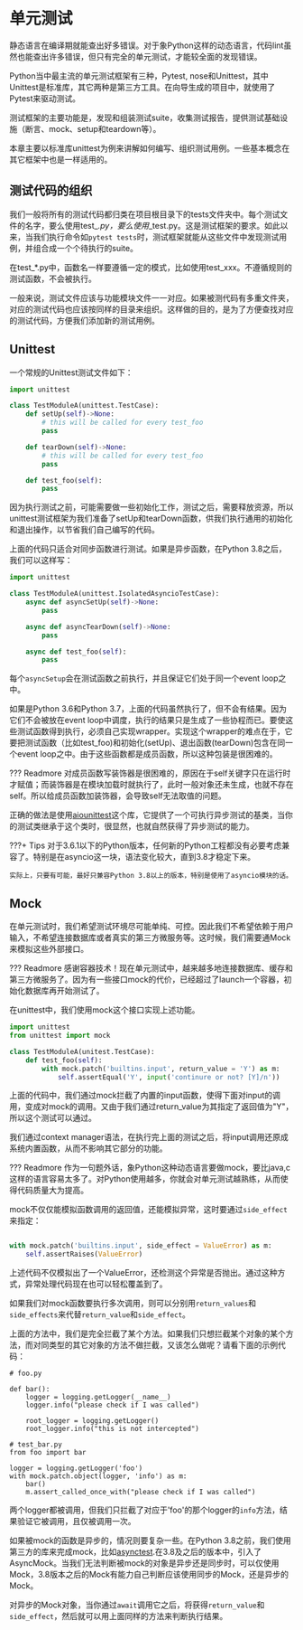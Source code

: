 # 单元测试

静态语言在编译期就能查出好多错误。对于象Python这样的动态语言，代码lint虽然也能查出许多错误，但只有完全的单元测试，才能较全面的发现错误。

Python当中最主流的单元测试框架有三种，Pytest, nose和Unittest，其中Unittest是标准库，其它两种是第三方工具。在向导生成的项目中，就使用了Pytest来驱动测试。

测试框架的主要功能是，发现和组装测试suite，收集测试报告，提供测试基础设施（断言、mock、setup和teardown等）。

本章主要以标准库unittest为例来讲解如何编写、组织测试用例。一些基本概念在其它框架中也是一样适用的。

## 测试代码的组织

我们一般将所有的测试代码都归类在项目根目录下的tests文件夹中。每个测试文件的名字，要么使用test_*.py，要么使用*_test.py。这是测试框架的要求。如此以来，当我们执行命令如``pytest tests``时，测试框架就能从这些文件中发现测试用例，并组合成一个个待执行的suite。

在test_*.py中，函数名一样要遵循一定的模式，比如使用test_xxx。不遵循规则的测试函数，不会被执行。

一般来说，测试文件应该与功能模块文件一一对应。如果被测代码有多重文件夹，对应的测试代码也应该按同样的目录来组织。这样做的目的，是为了方便查找对应的测试代码，方便我们添加新的测试用例。

## Unittest

一个常规的Unittest测试文件如下：

```python
import unittest

class TestModuleA(unittest.TestCase):
    def setUp(self)->None:
        # this will be called for every test_foo
        pass

    def tearDown(self)->None:
        # this will be called for every test_foo
        pass

    def test_foo(self):
        pass
```

因为执行测试之前，可能需要做一些初始化工作，测试之后，需要释放资源，所以unittest测试框架为我们准备了setUp和tearDown函数，供我们执行通用的初始化和退出操作，以节省我们自己编写的代码。

上面的代码只适合对同步函数进行测试。如果是异步函数，在Python 3.8之后，我们可以这样写：

```python
import unittest

class TestModuleA(unittest.IsolatedAsyncioTestCase):
    async def asyncSetUp(self)->None:
        pass

    async def asyncTearDown(self)->None:
        pass

    async def test_foo(self):
        pass
```
每个`asyncSetup`会在测试函数之前执行，并且保证它们处于同一个event loop之中。

如果是Python 3.6和Python 3.7，上面的代码虽然执行了，但不会有结果。因为它们不会被放在event loop中调度，执行的结果只是生成了一些协程而已。要使这些测试函数得到执行，必须自己实现wrapper。实现这个wrapper的难点在于，它要把测试函数（比如test_foo)和初始化(setUp)、退出函数(tearDown)包含在同一个event loop之中。由于这些函数都是成员函数，所以这种包装是很困难的。

??? Readmore
    对成员函数写装饰器是很困难的，原因在于self关键字只在运行时才赋值；而装饰器是在模块加载时就执行了，此时一般对象还未生成，也就不存在self。所以给成员函数加装饰器，会导致self无法取值的问题。

正确的做法是使用[aiounittest](https://github.com/kwarunek/aiounittest)这个库，它提供了一个可执行异步测试的基类，当你的测试类继承于这个类时，很显然，也就自然获得了异步测试的能力。

???+ Tips
    对于3.6.1以下的Python版本，任何新的Python工程都没有必要考虑兼容了。特别是在asyncio这一块，语法变化较大，直到3.8才稳定下来。

    实际上，只要有可能，最好只兼容Python 3.8以上的版本，特别是使用了asyncio模块的话。

## Mock

在单元测试时，我们希望测试环境尽可能单纯、可控。因此我们不希望依赖于用户输入，不希望连接数据库或者真实的第三方微服务等。这时候，我们需要通Mock来模拟这些外部接口。

??? Readmore
    感谢容器技术！现在单元测试中，越来越多地连接数据库、缓存和第三方微服务了。因为有一些接口mock的代价，已经超过了launch一个容器，初始化数据库再开始测试了。

在unittest中，我们使用mock这个接口实现上述功能。

```python
import unittest
from unittest import mock

class TestModuleA(unitest.TestCase):
    def test_foo(self):
        with mock.patch('builtins.input', return_value = 'Y') as m:
            self.assertEqual('Y', input('continure or not? [Y]/n'))
```

上面的代码中，我们通过mock拦截了内置的input函数，使得下面对input的调用，变成对mock的调用。又由于我们通过return_value为其指定了返回值为"Y"，所以这个测试可以通过。

我们通过context manager语法，在执行完上面的测试之后，将input调用还原成系统内置函数，从而不影响其它部分的功能。

??? Readmore
    作为一句题外话，象Python这种动态语言要做mock，要比java,c这样的语言容易太多了。对Python使用越多，你就会对单元测试越熟练，从而使得代码质量大为提高。

mock不仅仅能模拟函数调用的返回值，还能模拟异常，这时要通过`side_effect`来指定：

```python

with mock.patch('builtins.input', side_effect = ValueError) as m:
    self.assertRaises(ValueError)
```
上述代码不仅模拟出了一个ValueError，还检测这个异常是否抛出。通过这种方式，异常处理代码现在也可以轻松覆盖到了。

如果我们对mock函数要执行多次调用，则可以分别用``return_values``和``side_effects``来代替``return_value``和``side_effect``。

上面的方法中，我们是完全拦截了某个方法。如果我们只想拦截某个对象的某个方法，而对同类型的其它对象的方法不做拦截，又该怎么做呢？请看下面的示例代码：

```
# foo.py

def bar():
    logger = logging.getLogger(__name__)
    logger.info("please check if I was called")

    root_logger = logging.getLogger()
    root_logger.info("this is not intercepted")

# test_bar.py
from foo import bar

logger = logging.getLogger('foo')
with mock.patch.object(logger, 'info') as m:
    bar()
    m.assert_called_once_with("please check if I was called")
```
两个logger都被调用，但我们只拦截了对应于'foo'的那个logger的`info`方法，结果验证它被调用，且仅被调用一次。

如果被mock的函数是异步的，情况则要复杂一些。在Python 3.8之前，我们使用第三方的库来完成mock，比如[asynctest](https://github.com/Martiusweb/asynctest).在3.8及之后的版本中，引入了AsyncMock。当我们无法判断被mock的对象是异步还是同步时，可以仅使用Mock，3.8版本之后的Mock有能力自己判断应该使用同步的Mock，还是异步的Mock。

对异步的Mock对象，当你通过`await`调用它之后，将获得`return_value`和`side_effect`，然后就可以用上面同样的方法来判断执行结果。





